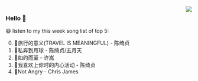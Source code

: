 <img align="right"  src="https://github-readme-stats.vercel.app/api/top-langs/?username=kvnZero" />

### Hello 👋

😄 listen to my this week song list of top 5:

0. 🌈旅行的意义(TRAVEL IS MEANINGFUL) - 陈绮贞
1. 🌈私奔到月球 - 陈绮贞/五月天
2. 🌈如约而至 - 许嵩
3. 🌈我喜欢上你时的内心活动 - 陈绮贞
4. 🌈Not Angry - Chris James

